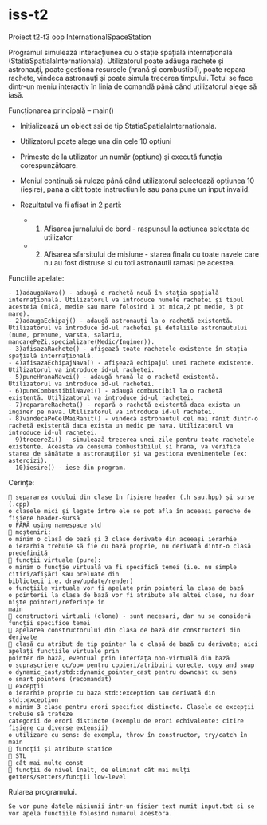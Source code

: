 # iss-t2
Proiect t2-t3 oop InternationalSpaceStation


Programul simulează interacțiunea cu o stație spațială internațională (StatiaSpatialaInternationala).
Utilizatorul poate adăuga rachete și astronauți,
poate gestiona resursele (hrană și combustibil), poate repara rachete, vindeca astronauți și poate simula trecerea timpului.
Totul se face dintr-un meniu interactiv în linia de comandă până când utilizatorul alege să iasă.

Funcționarea principală – main()

 - Inițializează un obiect ssi de tip StatiaSpatialaInternationala.

 - Utilizatorul poate alege una din cele 10 optiuni

 - Primește de la utilizator un număr (optiune) și execută funcția corespunzătoare.

 - Meniul continuă să ruleze până când utilizatorul selectează opțiunea 10 (ieșire), pana a citit toate instructiunile sau pana pune un input invalid.

 - Rezultatul va fi afisat in 2 parti:
	- 1. Afisarea jurnalului de bord - raspunsul la actiunea selectata de utilizator
   	- 2. Afisarea sfarsitului de misiune - starea finala cu toate navele care nu au fost distruse si cu toti astronautii ramasi pe acestea.  

 Functiile apelate:
 
    - 1)adaugaNava() - adaugă o rachetă nouă în stația spațială internațională. Utilizatorul va introduce numele rachetei și tipul acesteia (mică, medie sau mare folosind 1 pt mica,2 pt medie, 3 pt mare).
    - 2)adaugaEchipaj() - adaugă astronauți la o rachetă existentă. Utilizatorul va introduce id-ul rachetei și detaliile astronautului (nume, prenume, varsta, salariu, mancarePeZi,specializare(Medic/Inginer)).
    - 3)afisazaRachete() - afișează toate rachetele existente în stația spațială internațională.
    - 4)afisazaEchipajNava() - afișează echipajul unei rachete existente. Utilizatorul va introduce id-ul rachetei.
    - 5)puneHranaNavei() - adaugă hrană la o rachetă existentă. Utilizatorul va introduce id-ul rachetei.
    - 6)puneCombustibilNavei() - adaugă combustibil la o rachetă existentă. Utilizatorul va introduce id-ul rachetei.
    - 7)reparareRacheta() - repară o rachetă existentă daca exista un inginer pe nava. Utilizatorul va introduce id-ul rachetei.
    - 8)vindecaPeCelMaiRanit() - vindecă astronautul cel mai rănit dintr-o rachetă existentă daca exista un medic pe nava. Utilizatorul va introduce id-ul rachetei.
    - 9)trecereZi() - simulează trecerea unei zile pentru toate rachetele existente. Aceasta va consuma combustibilul și hrana, va verifica starea de sănătate a astronauților și va gestiona evenimentele (ex: asteroizi).
    - 10)iesire() - iese din program.


Cerințe:

	 separarea codului din clase în fișiere header (.h sau.hpp) și surse (.cpp)
	o clasele mici și legate între ele se pot afla în aceeași pereche de fișiere header-sursă
	o FĂRĂ using namespace std
	 moșteniri:
	o minim o clasă de bază și 3 clase derivate din aceeași ierarhie
	o ierarhia trebuie să fie cu bază proprie, nu derivată dintr-o clasă predefinită
	 funcții virtuale (pure):
	o minim o funcție virtuală va fi specifică temei (i.e. nu simple citiri/afișări sau preluate din
	biblioteci i.e. draw/update/render)
	o funcțiile virtuale vor fi apelate prin pointeri la clasa de bază
	o pointerii la clasa de bază vor fi atribute ale altei clase, nu doar niște pointeri/referințe în
	main
	 constructori virtuali (clone) - sunt necesari, dar nu se consideră funcții specifice temei
	 apelarea constructorului din clasa de bază din constructori din derivate
	 clasă cu atribut de tip pointer la o clasă de bază cu derivate; aici apelați funcțiile virtuale prin
	pointer de bază, eventual prin interfața non-virtuală din bază
	o suprascriere cc/op= pentru copieri/atribuiri corecte, copy and swap
	o dynamic_cast/std::dynamic_pointer_cast pentru downcast cu sens
	o smart pointers (recomandat)
	 excepții
	o ierarhie proprie cu baza std::exception sau derivată din std::exception
	o minim 3 clase pentru erori specifice distincte. Clasele de excepții trebuie să trateze
	categorii de erori distincte (exemplu de erori echivalente: citire fișiere cu diverse extensii)
	o utilizare cu sens: de exemplu, throw în constructor, try/catch în main
	 funcții și atribute statice
	 STL
	 cât mai multe const
	 funcții de nivel înalt, de eliminat cât mai mulți getters/setters/funcții low-level

Rularea programului.

	Se vor pune datele misiunii intr-un fisier text numit input.txt si se vor apela functiile folosind numarul acestora.
